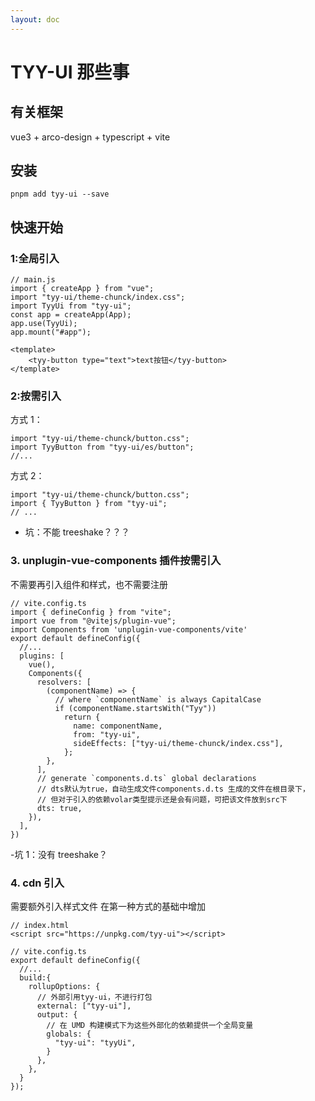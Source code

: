 ```yaml
---
layout: doc
---
```


# TYY-UI 那些事

## 有关框架

vue3 + arco-design + typescript + vite

## 安装

```
pnpm add tyy-ui --save
```

## 快速开始

<template>
  <xl-button>默认按钮</xl-button>
  <xl-button type="primary">主要按钮</xl-button>
  <xl-button type="success">成功按钮</xl-button>
  <xl-button type="info">信息按钮</xl-button>
  <xl-button type="warning">警告按钮</xl-button>
  <xl-button type="danger">危险按钮</xl-button>
</template>

### 1:全局引入

```
// main.js
import { createApp } from "vue";
import "tyy-ui/theme-chunck/index.css";
import TyyUi from "tyy-ui";
const app = createApp(App);
app.use(TyyUi);
app.mount("#app");

```

```
<template>
    <tyy-button type="text">text按钮</tyy-button>
</template>
```

### 2:按需引入

方式 1：

```
import "tyy-ui/theme-chunck/button.css";
import TyyButton from "tyy-ui/es/button";
//...
```

方式 2：

```
import "tyy-ui/theme-chunck/button.css";
import { TyyButton } from "tyy-ui";
// ...
```

- 坑：不能 treeshake？？？

### 3. unplugin-vue-components 插件按需引入

不需要再引入组件和样式，也不需要注册

```
// vite.config.ts
import { defineConfig } from "vite";
import vue from "@vitejs/plugin-vue";
import Components from 'unplugin-vue-components/vite'
export default defineConfig({
  //...
  plugins: [
    vue(),
    Components({
      resolvers: [
        (componentName) => {
          // where `componentName` is always CapitalCase
          if (componentName.startsWith("Tyy"))
            return {
              name: componentName,
              from: "tyy-ui",
              sideEffects: ["tyy-ui/theme-chunck/index.css"],
            };
        },
      ],
      // generate `components.d.ts` global declarations
      // dts默认为true，自动生成文件components.d.ts 生成的文件在根目录下，
      // 但对于引入的依赖volar类型提示还是会有问题，可把该文件放到src下
      dts: true,
    }),
  ],
})
```

-坑 1：没有 treeshake？

### 4. cdn 引入

需要额外引入样式文件
在第一种方式的基础中增加

```
// index.html
<script src="https://unpkg.com/tyy-ui"></script>
```

```
// vite.config.ts
export default defineConfig({
  //...
  build:{
    rollupOptions: {
      // 外部引用tyy-ui，不进行打包
      external: ["tyy-ui"],
      output: {
        // 在 UMD 构建模式下为这些外部化的依赖提供一个全局变量
        globals: {
          "tyy-ui": "tyyUi",
        }
      },
    },
  }
});

```
